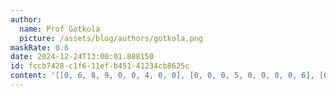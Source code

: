 ```yaml
---
author:
  name: Prof Gotkola
  picture: /assets/blog/authors/gotkola.png
maskRate: 0.6
date: 2024-12-24T13:00:01.888150
id: fccb7428-c1f6-11ef-b451-41234cb8625c
content: '[[0, 6, 8, 9, 0, 0, 4, 0, 0], [0, 0, 0, 5, 0, 0, 0, 0, 6], [0, 0, 0, 0, 3, 8, 1, 7, 0], [0, 0, 0, 3, 6, 7, 5, 0, 0], [0, 3, 0, 0, 1, 0, 2, 0, 7], [7, 1, 6, 0, 0, 5, 3, 0, 0], [0, 7, 0, 1, 0, 0, 9, 0, 0], [0, 0, 0, 7, 2, 0, 0, 0, 0], [6, 0, 1, 0, 9, 0, 7, 0, 2]]'
---
```

